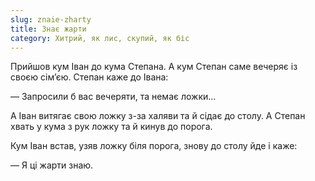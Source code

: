 ```yaml
---
slug: znaie-zharty
title: Знає жарти
category: Хитрий, як лис, скупий, як біс
---
```

Прийшов кум Іван до кума Степана. А кум Степан саме вечеряє із своєю сім’єю. Степан каже до Івана:

— Запросили б вас вечеряти, та немає ложки…

А Іван витягає свою ложку з-за халяви та й сідає до столу. А Степан хвать у кума з рук ложку та й кинув до порога.

Кум Іван встав, узяв ложку біля порога, знову до столу йде і каже:

— Я ці жарти знаю.
